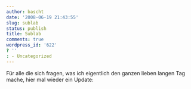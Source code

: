 ```yaml
---
author: bascht
date: '2008-06-19 21:43:55'
slug: sublab
status: publish
title: Sublab
comments: true
wordpress_id: '622'
? ''
: - Uncategorized
---
```


Für alle die sich fragen, was ich eigentlich den ganzen lieben
langen Tag mache, hier mal wieder ein Update:


